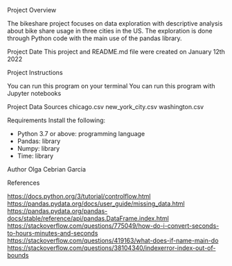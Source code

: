 Project Overview

The bikeshare project focuses on data exploration with descriptive analysis about bike share usage in three cities in the US. The exploration is done through Python code with the main use of the pandas library.

Project Date
This project and README.md file were created on January 12th 2022

Project Instructions

You can run this program on your terminal
You can run this program with Jupyter notebooks

Project Data Sources
chicago.csv
new_york_city.csv
washington.csv

Requirements
Install the following:
* Python 3.7 or above: programming language
* Pandas: library
* Numpy: library
* Time: library

Author
Olga Cebrian Garcia


References

https://docs.python.org/3/tutorial/controlflow.html
https://pandas.pydata.org/docs/user_guide/missing_data.html
https://pandas.pydata.org/pandas-docs/stable/reference/api/pandas.DataFrame.index.html
https://stackoverflow.com/questions/775049/how-do-i-convert-seconds-to-hours-minutes-and-seconds
https://stackoverflow.com/questions/419163/what-does-if-name-main-do
https://stackoverflow.com/questions/38104340/indexerror-index-out-of-bounds
